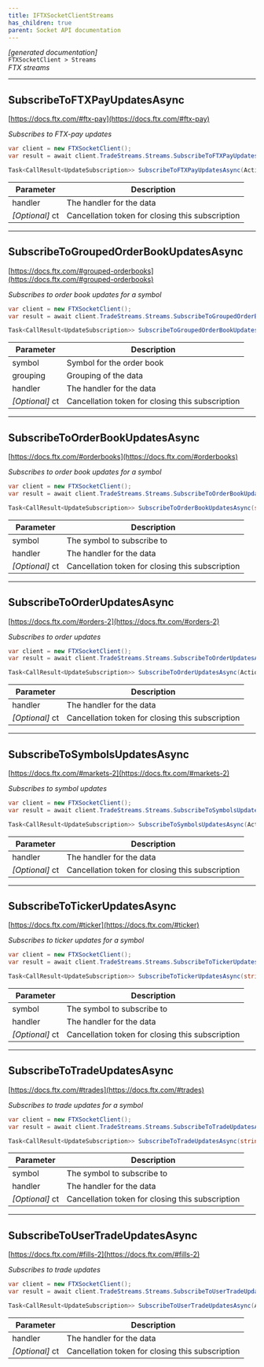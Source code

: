 ```yaml
---
title: IFTXSocketClientStreams
has_children: true
parent: Socket API documentation
---
```

*[generated documentation]*  
`FTXSocketClient > Streams`  
*FTX streams*
  

***

## SubscribeToFTXPayUpdatesAsync  

[https://docs.ftx.com/#ftx-pay](https://docs.ftx.com/#ftx-pay)  
<p>

*Subscribes to FTX-pay updates*  

```csharp  
var client = new FTXSocketClient();  
var result = await client.TradeStreams.Streams.SubscribeToFTXPayUpdatesAsync(/* parameters */);  
```  

```csharp  
Task<CallResult<UpdateSubscription>> SubscribeToFTXPayUpdatesAsync(Action<DataEvent<FTXUserTrade>> handler, CancellationToken ct = default);  
```  

|Parameter|Description|
|---|---|
|handler|The handler for the data|
|_[Optional]_ ct|Cancellation token for closing this subscription|

</p>

***

## SubscribeToGroupedOrderBookUpdatesAsync  

[https://docs.ftx.com/#grouped-orderbooks](https://docs.ftx.com/#grouped-orderbooks)  
<p>

*Subscribes to order book updates for a symbol*  

```csharp  
var client = new FTXSocketClient();  
var result = await client.TradeStreams.Streams.SubscribeToGroupedOrderBookUpdatesAsync(/* parameters */);  
```  

```csharp  
Task<CallResult<UpdateSubscription>> SubscribeToGroupedOrderBookUpdatesAsync(string symbol, int grouping, Action<DataEvent<FTXStreamOrderBook>> handler, CancellationToken ct = default);  
```  

|Parameter|Description|
|---|---|
|symbol|Symbol for the order book|
|grouping|Grouping of the data|
|handler|The handler for the data|
|_[Optional]_ ct|Cancellation token for closing this subscription|

</p>

***

## SubscribeToOrderBookUpdatesAsync  

[https://docs.ftx.com/#orderbooks](https://docs.ftx.com/#orderbooks)  
<p>

*Subscribes to order book updates for a symbol*  

```csharp  
var client = new FTXSocketClient();  
var result = await client.TradeStreams.Streams.SubscribeToOrderBookUpdatesAsync(/* parameters */);  
```  

```csharp  
Task<CallResult<UpdateSubscription>> SubscribeToOrderBookUpdatesAsync(string symbol, Action<DataEvent<FTXStreamOrderBook>> handler, CancellationToken ct = default);  
```  

|Parameter|Description|
|---|---|
|symbol|The symbol to subscribe to|
|handler|The handler for the data|
|_[Optional]_ ct|Cancellation token for closing this subscription|

</p>

***

## SubscribeToOrderUpdatesAsync  

[https://docs.ftx.com/#orders-2](https://docs.ftx.com/#orders-2)  
<p>

*Subscribes to order updates*  

```csharp  
var client = new FTXSocketClient();  
var result = await client.TradeStreams.Streams.SubscribeToOrderUpdatesAsync(/* parameters */);  
```  

```csharp  
Task<CallResult<UpdateSubscription>> SubscribeToOrderUpdatesAsync(Action<DataEvent<FTXOrder>> handler, CancellationToken ct = default);  
```  

|Parameter|Description|
|---|---|
|handler|The handler for the data|
|_[Optional]_ ct|Cancellation token for closing this subscription|

</p>

***

## SubscribeToSymbolsUpdatesAsync  

[https://docs.ftx.com/#markets-2](https://docs.ftx.com/#markets-2)  
<p>

*Subscribes to symbol updates*  

```csharp  
var client = new FTXSocketClient();  
var result = await client.TradeStreams.Streams.SubscribeToSymbolsUpdatesAsync(/* parameters */);  
```  

```csharp  
Task<CallResult<UpdateSubscription>> SubscribeToSymbolsUpdatesAsync(Action<DataEvent<Dictionary<string,FTXStreamSymbol>>> handler, CancellationToken ct = default);  
```  

|Parameter|Description|
|---|---|
|handler|The handler for the data|
|_[Optional]_ ct|Cancellation token for closing this subscription|

</p>

***

## SubscribeToTickerUpdatesAsync  

[https://docs.ftx.com/#ticker](https://docs.ftx.com/#ticker)  
<p>

*Subscribes to ticker updates for a symbol*  

```csharp  
var client = new FTXSocketClient();  
var result = await client.TradeStreams.Streams.SubscribeToTickerUpdatesAsync(/* parameters */);  
```  

```csharp  
Task<CallResult<UpdateSubscription>> SubscribeToTickerUpdatesAsync(string symbol, Action<DataEvent<FTXStreamTicker>> handler, CancellationToken ct = default);  
```  

|Parameter|Description|
|---|---|
|symbol|The symbol to subscribe to|
|handler|The handler for the data|
|_[Optional]_ ct|Cancellation token for closing this subscription|

</p>

***

## SubscribeToTradeUpdatesAsync  

[https://docs.ftx.com/#trades](https://docs.ftx.com/#trades)  
<p>

*Subscribes to trade updates for a symbol*  

```csharp  
var client = new FTXSocketClient();  
var result = await client.TradeStreams.Streams.SubscribeToTradeUpdatesAsync(/* parameters */);  
```  

```csharp  
Task<CallResult<UpdateSubscription>> SubscribeToTradeUpdatesAsync(string symbol, Action<DataEvent<IEnumerable<FTXTrade>>> handler, CancellationToken ct = default);  
```  

|Parameter|Description|
|---|---|
|symbol|The symbol to subscribe to|
|handler|The handler for the data|
|_[Optional]_ ct|Cancellation token for closing this subscription|

</p>

***

## SubscribeToUserTradeUpdatesAsync  

[https://docs.ftx.com/#fills-2](https://docs.ftx.com/#fills-2)  
<p>

*Subscribes to trade updates*  

```csharp  
var client = new FTXSocketClient();  
var result = await client.TradeStreams.Streams.SubscribeToUserTradeUpdatesAsync(/* parameters */);  
```  

```csharp  
Task<CallResult<UpdateSubscription>> SubscribeToUserTradeUpdatesAsync(Action<DataEvent<FTXUserTrade>> handler, CancellationToken ct = default);  
```  

|Parameter|Description|
|---|---|
|handler|The handler for the data|
|_[Optional]_ ct|Cancellation token for closing this subscription|

</p>

